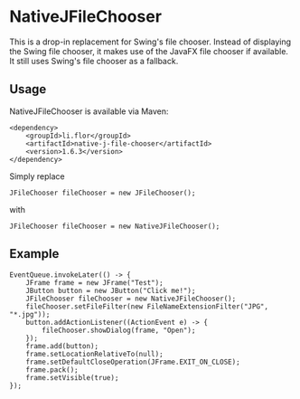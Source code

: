 # NativeJFileChooser

This is a drop-in replacement for Swing's file chooser. Instead of displaying
the Swing file chooser, it makes use of the JavaFX file chooser if available.
It still uses Swing's file chooser as a fallback. 

## Usage

NativeJFileChooser is available via Maven:

    <dependency>
        <groupId>li.flor</groupId>
        <artifactId>native-j-file-chooser</artifactId>
        <version>1.6.3</version>
    </dependency>

Simply replace

    JFileChooser fileChooser = new JFileChooser();

with

    JFileChooser fileChooser = new NativeJFileChooser();

## Example

    EventQueue.invokeLater(() -> {
        JFrame frame = new JFrame("Test");
        JButton button = new JButton("Click me!");
        JFileChooser fileChooser = new NativeJFileChooser();
        fileChooser.setFileFilter(new FileNameExtensionFilter("JPG", "*.jpg"));
        button.addActionListener((ActionEvent e) -> {
            fileChooser.showDialog(frame, "Open");
        });
        frame.add(button);
        frame.setLocationRelativeTo(null);
        frame.setDefaultCloseOperation(JFrame.EXIT_ON_CLOSE);
        frame.pack();
        frame.setVisible(true);
    });
